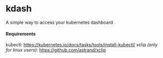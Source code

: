 # kdash

A simple way to access your kubernetes dashboard

#### Requirements

kubectl: https://kubernetes.io/docs/tasks/tools/install-kubectl/
xclip *(only for linux users)*: https://github.com/astrand/xclip


